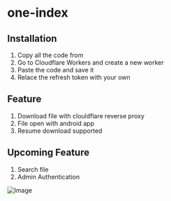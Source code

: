 # one-index

## Installation

1. Copy all the code from
2. Go to Cloudflare Workers and create a new worker
3. Paste the code and save it
4. Relace the refresh token with your own

## Feature

1. Download file with clouldflare reverse proxy
2. File open with android app
3. Resume download supported

## Upcoming Feature

1. Search file
2. Admin Authentication

![Image](<https://github.com/mahbubmaruf178/one-index/blob/master/screen/Screenshot%20(3).png?raw=true>)
